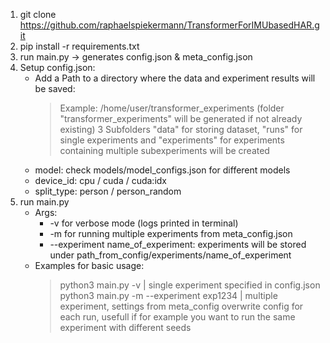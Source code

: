 1) git clone https://github.com/raphaelspiekermann/TransformerForIMUbasedHAR.git
2) pip install -r requirements.txt
3) run main.py -> generates config.json & meta_config.json  
4) Setup config.json: 
    - Add a Path to a directory where the data and experiment results will be saved:
        > Example: /home/user/transformer_experiments (folder "transformer_experiments" will be generated if not already existing)
        > 3 Subfolders "data" for storing dataset, "runs" for single experiments and "experiments" for experiments containing multiple subexperiments will be created
    - model: check models/model_configs.json for different models
    - device_id: cpu / cuda / cuda:idx
    - split_type: person / person_random
5) run main.py 
    - Args:
        - -v for verbose mode (logs printed in terminal)
        - -m for running multiple experiments from meta_config.json
        - --experiment name_of_experiment: experiments will be stored under path_from_config/experiments/name_of_experiment
    - Examples for basic usage:
        > python3 main.py -v                        | single experiment specified in config.json
        > python3 main.py -m --experiment exp1234   | multiple experiment, settings from meta_config overwrite config for each run, usefull if for example you want to run the same experiment with different seeds          
